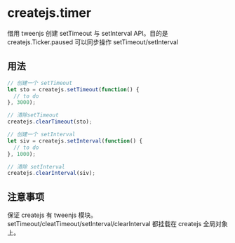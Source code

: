 # createjs.timer
借用 tweenjs 创建 setTimeout 与 setInterval API。目的是 createjs.Ticker.paused 可以同步操作 setTimeout/setInterval

## 用法

```javascript
// 创建一个 setTimeout
let sto = createjs.setTimeout(function() {
  // to do
}, 3000); 

// 清除setTimeout
createjs.clearTimeout(sto); 
```

```javascript
// 创建一个 setInterval
let siv = createjs.setInterval(function() {
  // to do
}, 1000); 

// 清除 setInterval
createjs.clearInterval(siv); 
```

## 注意事项

保证 createjs 有 tweenjs 模块。setTimeout/cleatTimeout/setInterval/clearInterval 都挂载在 createjs 全局对象上。

